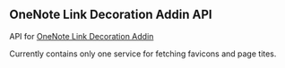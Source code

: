 ## OneNote Link Decoration Addin API
API for [OneNote Link Decoration Addin](https://github.com/jiri-matejka/on-link-decorator-addin)

Currently contains only one service for fetching favicons and page tites.
